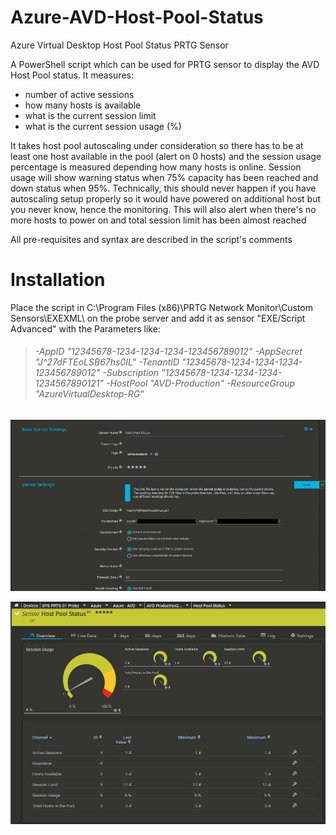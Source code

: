 # Azure-AVD-Host-Pool-Status
Azure Virtual Desktop Host Pool Status PRTG Sensor

A PowerShell script which can be used for PRTG sensor to display the AVD Host Pool status.
It measures:
- number of active sessions
- how many hosts is available
- what is the current session limit
- what is the current session usage (%)

It takes host pool autoscaling under consideration so there has to be at least one host available in the pool (alert on 0 hosts) and the session usage percentage is measured depending how many hosts is online.
Session usage will show warning status when 75% capacity has been reached and down status when 95%.
Technically, this should never happen if you have autoscaling setup properly so it would have powered on additional host but you never know, hence the monitoring.
This will also alert when there's no more hosts to power on and total session limit has been almost reached 

All pre-requisites and syntax are described in the script's comments

# Installation
Place the script in C:\Program Files (x86)\PRTG Network Monitor\Custom Sensors\EXEXML\ on the probe server
and add it as sensor "EXE/Script Advanced" with the Parameters like:
> ###### -AppID "12345678-1234-1234-1234-123456789012" -AppSecret "J^27dFTEoLSB67hs0IL" -TenantID "12345678-1234-1234-1234-123456789012" -Subscription "12345678-1234-1234-1234-1234567890121" -HostPool "AVD-Production" -ResourceGroup "AzureVirtualDesktop-RG"
![](https://github.com/kkuderko/Azure-AVD-Host-Pool-Status/blob/main/img01.png)

![](https://github.com/kkuderko/Azure-AVD-Host-Pool-Status/blob/main/img02.png)
